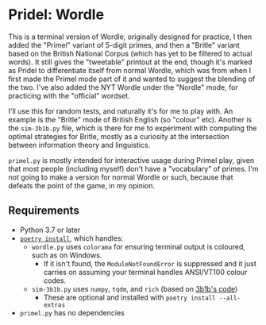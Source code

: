 # Pridel: Wordle

This is a terminal version of Wordle, originally designed for practice, I then
added the "Primel" variant of 5-digit primes, and then a "Britle" variant based
on the British National Corpus (which has yet to be filtered to actual words).
It still gives the "tweetable" printout at the end, though it's marked as Pridel
to differentiate itself from normal Wordle, which was from when I first made the
Primel mode part of it and wanted to suggest the blending of the two. I've also
added the NYT Wordle under the "Nordle" mode, for practicing with the "official"
wordset.

I'll use this for random tests, and naturally it's for me to play with. An
example is the "Britle" mode of British English (so "colour" etc). Another is the
`sim-3b1b.py` file, which is there for me to experiment with computing the
optimal strategies for Britle, mostly as a curiosity at the intersection between
information theory and linguistics.

`primel.py` is mostly intended for interactive usage during Primel play, given
that most people (including myself) don't have a "vocabulary" of primes. I'm not
going to make a version for normal Wordle or such, because that defeats the
point of the game, in my opinion.

## Requirements

- Python 3.7 or later
- [`poetry install`](https://python-poetry.org/), which handles:
  - `wordle.py` uses `colorama` for ensuring terminal output is coloured, such as
    on Windows.
    - If it isn't found, the `ModuleNotFoundError` is suppressed and it just
      carries on assuming your terminal handles ANSI/VT100 colour codes.
  - `sim-3b1b.py` uses `numpy`, `tqdm`, and `rich` (based on [3b1b's code](https://github.com/3b1b/videos/blob/master/_2022/wordle/simulations.py))
  	- These are optional and installed with `poetry install --all-extras`
- `primel.py` has no dependencies
